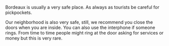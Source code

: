 Bordeaux is usually a very safe place. As always as tourists be careful for pickpockets.

Our neighborhood is also very safe, still, we recommend you close the doors when you are inside. You can also use the interphone if someone rings. From time to time people might ring at the door asking for services or money but this is very rare.